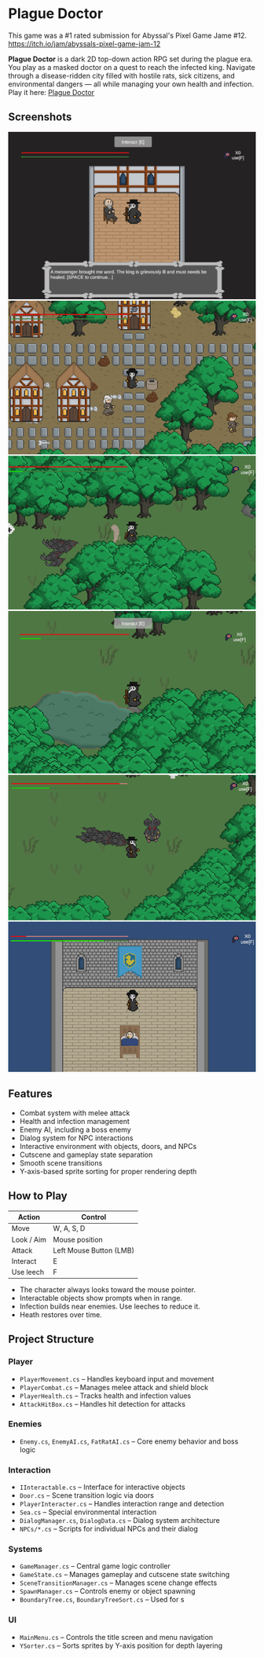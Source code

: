# Plague Doctor 
This game was a #1 rated submission for Abyssal's Pixel Game Jame #12. https://itch.io/jam/abyssals-pixel-game-jam-12

**Plague Doctor** is a dark 2D top-down action RPG set during the plague era. You play as a masked doctor on a quest to reach the infected king. Navigate through a disease-ridden city filled with hostile rats, sick citizens, and environmental dangers — all while managing your own health and infection.
Play it here: [Plague Doctor](https://fsf-gaming-studio.itch.io/plague-doctor)

## Screenshots
![StartScene](Screenshots/PlagueDoctorScreenshot6.png)
![HomeTown](Screenshots/PlagueDoctorScreenshot1.png)
![PlagueForest](Screenshots/PlagueDoctorScreenshot2.png)
![Ponds](Screenshots/PlagueDoctorScreenshot3.png)
![BossFight](Screenshots/PlagueDoctorScreenshot4.png)
![KingsCastle](Screenshots/PlagueDoctorScreenshot5.png)

## Features

- Combat system with melee attack
- Health and infection management
- Enemy AI, including a boss enemy
- Dialog system for NPC interactions
- Interactive environment with objects, doors, and NPCs
- Cutscene and gameplay state separation
- Smooth scene transitions
- Y-axis-based sprite sorting for proper rendering depth

## How to Play
 
| Action            | Control                    |
|-------------------|----------------------------|
| Move              | W, A, S, D                 |
| Look / Aim        | Mouse position             |
| Attack            | Left Mouse Button (LMB)    |
| Interact          | E                          |
| Use leech         | F                          |


- The character always looks toward the mouse pointer.
- Interactable objects show prompts when in range.
- Infection builds near enemies. Use leeches to reduce it.
- Heath restores over time.

## Project Structure

### Player
- `PlayerMovement.cs` – Handles keyboard input and movement
- `PlayerCombat.cs` – Manages melee attack and shield block
- `PlayerHealth.cs` – Tracks health and infection values
- `AttackHitBox.cs` – Handles hit detection for attacks

### Enemies
- `Enemy.cs`, `EnemyAI.cs`, `FatRatAI.cs` – Core enemy behavior and boss logic

### Interaction
- `IInteractable.cs` – Interface for interactive objects
- `Door.cs` – Scene transition logic via doors
- `PlayerInteracter.cs` – Handles interaction range and detection
- `Sea.cs` – Special environmental interaction
- `DialogManager.cs`, `DialogData.cs` – Dialog system architecture
- `NPCs/*.cs` – Scripts for individual NPCs and their dialog

### Systems
- `GameManager.cs` – Central game logic controller
- `GameState.cs` – Manages gameplay and cutscene state switching
- `SceneTransitionManager.cs` – Manages scene change effects
- `SpawnManager.cs` – Controls enemy or object spawning
- `BoundaryTree.cs`, `BoundaryTreeSort.cs` – Used for s

### UI
- `MainMenu.cs` – Controls the title screen and menu navigation
- `YSorter.cs` – Sorts sprites by Y-axis position for depth layering

